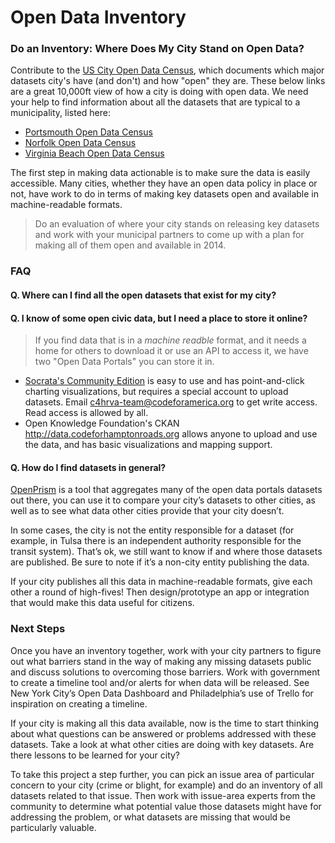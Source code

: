 # Open Data Inventory

### Do an Inventory: Where Does My City Stand on Open Data?

Contribute to the [US City Open Data Census](http://us-city.census.okfn.org/), which documents which major datasets city's have (and don't) and how "open" they are. These below links are a great 10,000ft view of how a city is doing with open data. We need your help to find information about all the datasets that are typical to a municipality, listed here:

 * [Portsmouth Open Data Census](http://us-city.census.okfn.org/place/portsmouthva)
 * [Norfolk Open Data Census](http://us-city.census.okfn.org/place/norfolk)
 * [Virginia Beach Open Data Census](http://us-city.census.okfn.org/place/vabeach)

The first step in making data actionable is to make sure the data is easily accessible. Many cities, whether they have an open data policy in place or not, have work to do in terms of making key datasets open and available in machine-readable formats. 
> Do an evaluation of where your city stands on releasing key datasets and work with your municipal partners to come up with a plan for making all of them open and available in 2014.

### FAQ

#### Q. Where can I find all the open datasets that exist for my city?

#### Q. I know of some open civic data, but I need a place to store it online?
> If you find data that is in a *machine readble* format, and it needs a home for others to download it or use an API to access it, we have two "Open Data Portals" you can store it in.

* [Socrata's Community Edition](https://communities.socrata.com/catalog/code-for-hampton-roads/) is easy to use and has point-and-click charting visualizations, but requires a special account to upload datasets. Email c4hrva-team@codeforamerica.org to get write access. Read access is allowed by all.
* Open Knowledge Foundation's CKAN http://data.codeforhamptonroads.org allows anyone to upload and use the data, and has basic visualizations and mapping support.

#### Q. How do I find datasets in general?

[OpenPrism](http://openprism.thomaslevine.com/) is a tool that aggregates many of the open data portals datasets out there, you can use it to compare your city’s datasets to other cities, as well as to see what data other cities provide that your city doesn’t.

In some cases, the city is not the entity responsible for a dataset (for example, in Tulsa there is an independent authority responsible for the transit system). That’s ok, we still want to know if and where those datasets are published. Be sure to note if it’s a non-city entity publishing the data.

If your city publishes all this data in machine-readable formats, give each other a round of high-fives! Then design/prototype an app or integration that would make this data useful for citizens.

### Next Steps

Once you have an inventory together, work with your city partners to figure out what barriers stand in the way of making any missing datasets public and discuss solutions to overcoming those barriers. Work with government to create a timeline tool and/or alerts for when data will be released. See New York City’s Open Data Dashboard and Philadelphia’s use of Trello for inspiration on creating a timeline.

If your city is making all this data available, now is the time to start thinking about what questions can be answered or problems addressed with these datasets. Take a look at what other cities are doing with key datasets. Are there lessons to be learned for your city?

To take this project a step further, you can pick an issue area of particular concern to your city (crime or blight, for example) and do an inventory of all datasets related to that issue. Then work with issue-area experts from the community to determine what potential value those datasets might have for addressing the problem, or what datasets are missing that would be particularly valuable.
